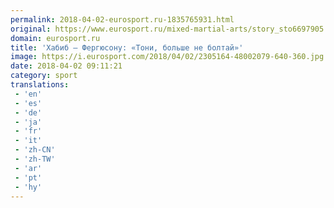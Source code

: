 ```yaml
---
permalink: 2018-04-02-eurosport.ru-1835765931.html
original: https://www.eurosport.ru/mixed-martial-arts/story_sto6697905.shtml
domain: eurosport.ru
title: 'Хабиб – Фергюсону: «Тони, больше не болтай»'
image: https://i.eurosport.com/2018/04/02/2305164-48002079-640-360.jpg
date: 2018-04-02 09:11:21
category: sport
translations: 
 - 'en'
 - 'es'
 - 'de'
 - 'ja'
 - 'fr'
 - 'it'
 - 'zh-CN'
 - 'zh-TW'
 - 'ar'
 - 'pt'
 - 'hy'
---
```



